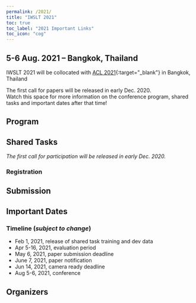 ```yaml
---
permalink: /2021/
title: "IWSLT 2021"
toc: true
toc_label: "2021 Important Links"
toc_icon: "cog"
---
```


## 5-6 Aug. 2021 – Bangkok, Thailand

IWSLT 2021 will be collocated with [ACL 2021](https://2021.aclweb.org/){:target="_blank"} in Bangkok, Thailand

The first call for papers will be released in early Dec. 2020.  
Watch this space for more information on the conference program, shared tasks and important dates after that time!


## Program



## Shared Tasks

*The first call for participation will be released in early Dec. 2020.*


### Registration



## Submission



## Important Dates

### Timeline (*subject to change*)
* Feb  1, 2021, release of shared task training and dev data
* Apr  5-16, 2021, evaluation period 
* May 6, 2021, paper submission deadline
* June 7, 2021, paper notification
* Jun 14, 2021, camera ready deadline
* Aug 5-6, 2021, conference


## Organizers

